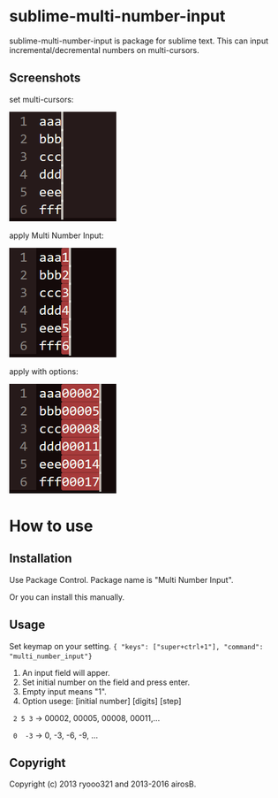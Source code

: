 # sublime-multi-number-input

sublime-multi-number-input is package for sublime text.
This can input incremental/decremental numbers on multi-cursors.

## Screenshots

set multi-cursors:

![before](https://raw.githubusercontent.com/airosB/sublime-multi-number-input/images/sample1.png)

apply Multi Number Input:

![done1](https://raw.githubusercontent.com/airosB/sublime-multi-number-input/images/sample2.png)

apply with options:

![done2](https://raw.githubusercontent.com/airosB/sublime-multi-number-input/images/sample3.png)

# How to use

## Installation

Use Package Control. Package name is "Multi Number Input".

Or you can install this manually.


## Usage
Set keymap on your setting.
`{ "keys": ["super+ctrl+1"], "command": "multi_number_input"}`

1. An input field will apper.
1. Set initial number on the field and press enter.
1. Empty input means "1".
1. Option usege: [initial number] [digits] [step]

` 2 5 3`  -> 00002, 00005, 00008, 00011,...

` 0  -3`  -> 0, -3, -6, -9, ...


## Copyright

Copyright (c) 2013 ryooo321 and 2013-2016 airosB.
